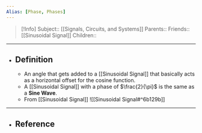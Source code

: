 ```yaml
---
Alias: [Phase, Phases]
---
```

> [!Info]
> Subject:: [[Signals, Circuits, and Systems]]
> Parents:: 
> Friends:: [[Sinusoidal Signal]]
> Children:: 
---
- ## Definition
	- An angle that gets added to a [[Sinusoidal Signal]] that basically acts as a horizontal offset for the cosine function.
	- A [[Sinusoidal Signal]] with a phase of $\frac{2}{\pi}$ is the same as a **Sine Wave**.
	- From [[Sinusoidal Signal]]
	  ![[Sinusoidal Signal#^6b129b]]
---
- ## Reference